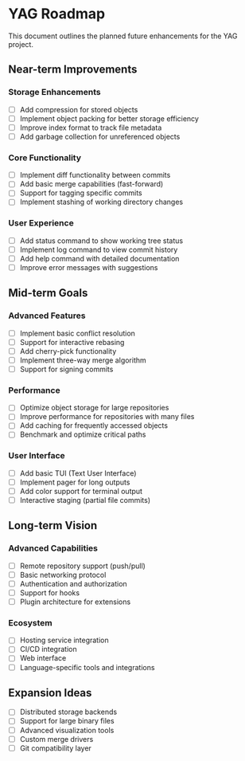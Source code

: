 # YAG Roadmap

This document outlines the planned future enhancements for the YAG project.

## Near-term Improvements

### Storage Enhancements
- [ ] Add compression for stored objects
- [ ] Implement object packing for better storage efficiency
- [ ] Improve index format to track file metadata
- [ ] Add garbage collection for unreferenced objects

### Core Functionality
- [ ] Implement diff functionality between commits
- [ ] Add basic merge capabilities (fast-forward)
- [ ] Support for tagging specific commits
- [ ] Implement stashing of working directory changes

### User Experience
- [ ] Add status command to show working tree status
- [ ] Implement log command to view commit history
- [ ] Add help command with detailed documentation
- [ ] Improve error messages with suggestions

## Mid-term Goals

### Advanced Features
- [ ] Implement basic conflict resolution
- [ ] Support for interactive rebasing
- [ ] Add cherry-pick functionality
- [ ] Implement three-way merge algorithm
- [ ] Support for signing commits

### Performance
- [ ] Optimize object storage for large repositories
- [ ] Improve performance for repositories with many files
- [ ] Add caching for frequently accessed objects
- [ ] Benchmark and optimize critical paths

### User Interface
- [ ] Add basic TUI (Text User Interface)
- [ ] Implement pager for long outputs
- [ ] Add color support for terminal output
- [ ] Interactive staging (partial file commits)

## Long-term Vision

### Advanced Capabilities
- [ ] Remote repository support (push/pull)
- [ ] Basic networking protocol
- [ ] Authentication and authorization
- [ ] Support for hooks
- [ ] Plugin architecture for extensions

### Ecosystem
- [ ] Hosting service integration
- [ ] CI/CD integration
- [ ] Web interface
- [ ] Language-specific tools and integrations

## Expansion Ideas

- [ ] Distributed storage backends
- [ ] Support for large binary files
- [ ] Advanced visualization tools
- [ ] Custom merge drivers
- [ ] Git compatibility layer 